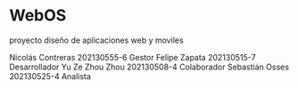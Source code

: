 # WebOS
proyecto diseño de aplicaciones web y moviles

Nicolás Contreras 202130555-6 Gestor
Felipe Zapata     202130515-7 Desarrollador
Yu Ze Zhou Zhou   202130508-4 Colaborador
Sebastián Osses   202130525-4 Analista

